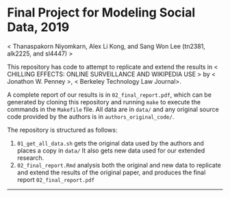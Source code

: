# Final Project for Modeling Social Data, 2019

<  Thanaspakorn Niyomkarn, Alex Li Kong, and Sang Won Lee (tn2381, alk2225, and sl4447) >

This repository has code to attempt to replicate and extend the results in < CHILLING EFFECTS: ONLINE SURVEILLANCE AND WIKIPEDIA USE > by < Jonathon W. Penney >, < Berkeley Technology Law Journal>.

A complete report of our results is in `02_final_report.pdf`, which can be generated by cloning this repository and running `make` to execute the commands in the `Makefile` file. All data are in `data/` and any original source code provided by the authors is in `authors_original_code/`.

The repository is structured as follows:

1. `01_get_all_data.sh` gets the original data used by the authors and places a copy in `data/` It also gets new data used for our extended research. 
2. `02_final_report.Rmd` analysis both the original and new data to replicate and extend the results of the original paper, and produces the final report `02_final_report.pdf`

----

